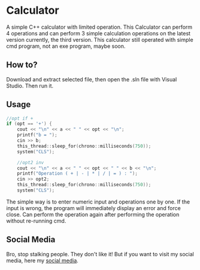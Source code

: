 # Calculator

A simple C++ calculator with limited operation. This Calculator can perform 4 operations and can perform 3 simple calculation operations on the latest version currently, the third version. This calculator still operated with simple cmd program, not an exe program, maybe soon.

## How to?

Download and extract selected file, then open the .sln file with Visual Studio. Then run it.

## Usage

```cpp
//opt if +
if (opt == '+') {
	cout << "\n" << a << " " << opt << "\n";
	printf("b = ");
	cin >> b;
	this_thread::sleep_for(chrono::milliseconds(750));
	system("CLS");

	//opt2 inv
	cout << "\n" << a << " " << opt << " " << b << "\n";
	printf("Operation ( + | - | * | / | = ) : ");
	cin >> opt2;
	this_thread::sleep_for(chrono::milliseconds(750));
	system("CLS");
```
The simple way is to enter numeric input and operations one by one. If the input is wrong, the program will immediately display an error and force close. Can perform the operation again after performing the operation without re-running cmd.

## Social Media

Bro, stop stalking people. They don't like it! But if you want to visit my social media, here my [social media](https://www.youtube.com/watch?v=z4JJ270xx98).
